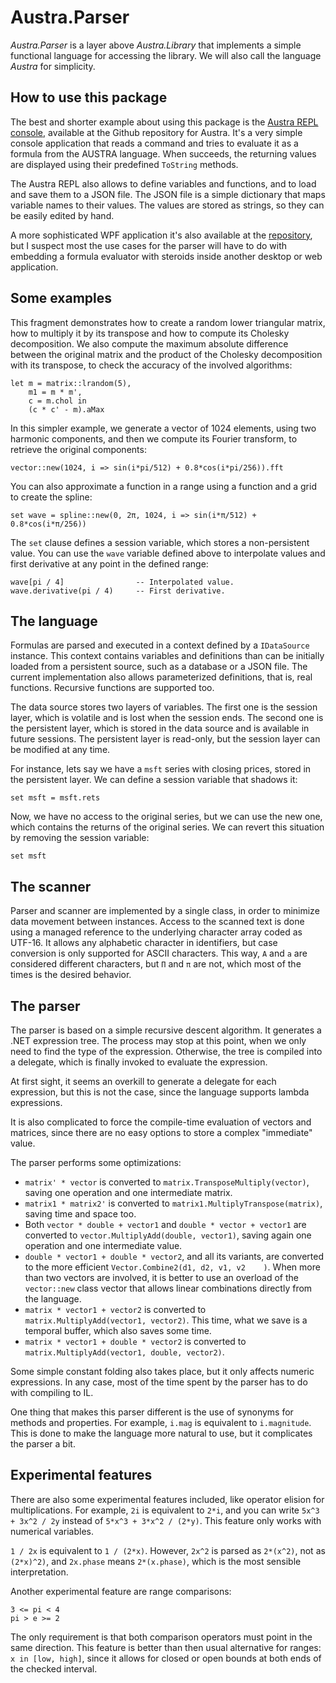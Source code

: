 # Austra.Parser
*Austra.Parser* is a layer above *Austra.Library* that implements a simple functional language for accessing the library. We will also call the language _Austra_ for simplicity.

## How to use this package

The best and shorter example about using this package is the [Austra REPL console](https://github.com/IanMarteens/Austra/tree/master/Austra.Repl), available at the Github repository for Austra. It's a very simple console application that reads a command and tries to evaluate it as a formula from the AUSTRA language. When succeeds, the returning values are displayed using their predefined `ToString` methods.

The Austra REPL also allows to define variables and functions, and to load and save them to a JSON file. The JSON file is a simple dictionary that maps variable names to their values. The values are stored as strings, so they can be easily edited by hand.

A more sophisticated WPF application it's also available at the [repository](https://github.com/IanMarteens/Austra/tree/master/Austra), but I suspect most the use cases for the parser will have to do with embedding a formula evaluator with steroids inside another desktop or web application.

## Some examples

This fragment demonstrates how to create a random lower triangular matrix, how to multiply it by its transpose and how to compute its Cholesky decomposition. We also compute the maximum absolute difference between the original matrix and the product of the Cholesky decomposition with its transpose, to check the accuracy of the involved algorithms:
```
let m = matrix::lrandom(5),
    m1 = m * m',
    c = m.chol in
    (c * c' - m).aMax
```

In this simpler example, we generate a vector of 1024 elements, using two harmonic components, and then we compute its Fourier transform, to retrieve the original components:

```
vector::new(1024, i => sin(i*pi/512) + 0.8*cos(i*pi/256)).fft
```

You can also approximate a function in a range using a function and a grid to create the spline:

```
set wave = spline::new(0, 2π, 1024, i => sin(i*π/512) + 0.8*cos(i*π/256))
```

The `set` clause defines a session variable, which stores a non-persistent value. You can use the `wave` variable defined above to interpolate values and first derivative at any point in the defined range:

```
wave[pi / 4]                -- Interpolated value.
wave.derivative(pi / 4)     -- First derivative.
```

## The language

Formulas are parsed and executed in a context defined by a `IDataSource` instance. This context contains variables and definitions than can be initially loaded from a persistent source, such as a database or a JSON file. The current implementation also allows parameterized definitions, that is, real functions. Recursive functions are supported too.

The data source stores two layers of variables. The first one is the session layer, which is volatile and is lost when the session ends. The second one is the persistent layer, which is stored in the data source and is available in future sessions. The persistent layer is read-only, but the session layer can be modified at any time.

For instance, lets say we have a `msft` series with closing prices, stored in the persistent layer. We can define a session variable that shadows it:

```
set msft = msft.rets
```

Now, we have no access to the original series, but we can use the new one, which contains the returns of the original series. We can revert this situation by removing the session variable:

```
set msft
```

## The scanner

Parser and scanner are implemented by a single class, in order to minimize data movement between instances. Access to the scanned text is done using a managed reference to the underlying character array coded as UTF-16. It allows any alphabetic character in identifiers, but case conversion is only supported for ASCII characters. This way, `A` and `a` are considered different characters, but `Π` and `π` are not, which most of the times is the desired behavior.

## The parser
The parser is based on a simple recursive descent algorithm. It generates a .NET expression tree. The process may stop at this point, when we only need to find the type of the expression. Otherwise, the tree is compiled into a delegate, which is finally invoked to evaluate the expression.

At first sight, it seems an overkill to generate a delegate for each expression, but this is not the case, since the language supports lambda expressions.

It is also complicated to force the compile-time evaluation of vectors and matrices, since there are no easy options to store a complex "immediate" value.

The parser performs some optimizations:
* `matrix' * vector` is converted to `matrix.TransposeMultiply(vector)`, saving one operation and one intermediate matrix.
* `matrix1 * matrix2'` is converted to `matrix1.MultiplyTranspose(matrix)`, saving time and space too.
* Both `vector * double + vector1` and `double * vector + vector1` are converted to `vector.MultiplyAdd(double, vector1)`, saving again one operation and one intermediate value.
* `double * vector1 + double * vector2`, and all its variants, are converted to the more efficient `Vector.Combine2(d1, d2, v1, v2    )`. When more than two vectors are involved, it is better to use an overload of the `vector::new` class vector that allows linear combinations directly from the language.
* `matrix * vector1 + vector2` is converted to `matrix.MultiplyAdd(vector1, vector2)`. This time, what we save is a temporal buffer, which also saves some time.
* `matrix * vector1 + double * vector2` is converted to `matrix.MultiplyAdd(vector1, double, vector2)`.

Some simple constant folding also takes place, but it only affects numeric expressions. In any case, most of the time spent by the parser has to do with compiling to IL.

One thing that makes this parser different is the use of synonyms for methods and properties. For example, `i.mag` is equivalent to `i.magnitude`. This is done to make the language more natural to use, but it complicates the parser a bit.

## Experimental features

There are also some experimental features included, like operator elision for multiplications. For example, `2i` is equivalent to `2*i`, and you can write `5x^3 + 3x^2 / 2y` instead of `5*x^3 + 3*x^2 / (2*y)`. This feature only works with numerical variables.

`1 / 2x` is equivalent to `1 / (2*x)`. However, `2x^2` is parsed as `2*(x^2)`, not as `(2*x)^2)`, and `2x.phase` means `2*(x.phase)`, which is the most sensible interpretation. 

Another experimental feature are range comparisons:

```
3 <= pi < 4
pi > e >= 2
```
The only requirement is that both comparison operators must point in the same direction. This feature is better than then usual alternative for ranges: `x in [low, high]`, since it allows for closed or open bounds at both ends of the checked interval.